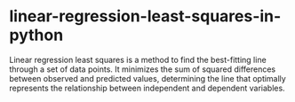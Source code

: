 # linear-regression-least-squares-in-python
Linear regression least squares is a method to find the best-fitting line through a set of data points. It minimizes the sum of squared differences between observed and predicted values, determining the line that optimally represents the relationship between independent and dependent variables.
